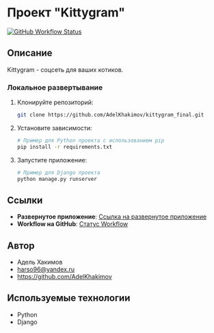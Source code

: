 # Проект "Kittygram"

[![GitHub Workflow Status](https://img.shields.io/github/workflow/status/AdelKhakimov/kittygram_final//Main%20Kitty%20workflow?label=workflow)](https://github.com/AdelKhakimov/kittygram_final/actions)

## Описание

Kittygram - соцсеть для ваших котиков.

### Локальное развертывание

1. Клонируйте репозиторий:

    ```bash
    git clone https://github.com/AdelKhakimov/kittygram_final.git
    ```

2. Установите зависимости:

    ```bash
    # Пример для Python проекта с использованием pip
    pip install -r requirements.txt
    ```

3. Запустите приложение:

    ```bash
    # Пример для Django проекта
    python manage.py runserver
    ```

## Ссылки

- **Развернутое приложение**: [Ссылка на развернутое приложение](https://kittygramadel.ddns.net/)
- **Workflow на GitHub**: [Статус Workflow](https://github.com/AdelKhakimov/kittygram_final/actions)

## Автор

- Адель Хакимов
- harso96@yandex.ru
- https://github.com/AdelKhakimov

## Используемые технологии

- Python
- Django
